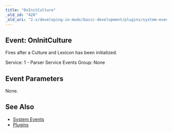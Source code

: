 ```yaml
---
title: "OnInitCulture"
_old_id: "428"
_old_uri: "2.x/developing-in-modx/basic-development/plugins/system-events/oninitculture"
---
```


## Event: OnInitCulture

Fires after a Culture and Lexicon has been initialized.

Service: 1 - Parser Service Events 
Group: None

## Event Parameters

None.

## See Also

- [System Events](developing-in-modx/basic-development/plugins/system-events "System Events")
- [Plugins](developing-in-modx/basic-development/plugins "Plugins")
